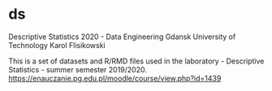 # ds
Descriptive Statistics 2020 - Data Engineering 
Gdansk University of Technology
Karol Flisikowski 

This is a set of datasets and R/RMD files used in the laboratory - Descriptive Statistics - summer semester 2019/2020. 
https://enauczanie.pg.edu.pl/moodle/course/view.php?id=1439 

